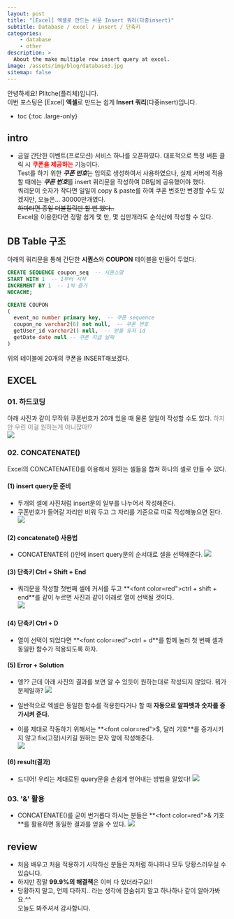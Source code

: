 ```yaml
---
layout: post
title: "[Excel] 엑셀로 만드는 쉬운 Insert 쿼리(다중insert)"
subtitle: Database / excel / insert / 단축키
categories:
    - database
    - other
description: >
  About the make multiple row insert query at excel.
image: /assets/img/blog/database3.jpg
sitemap: false
---
```


안녕하세요! Plitche(플리체)입니다.  
이번 포스팅은 [Excel] **엑셀**로 만드는 쉽게 **Insert 쿼리**(다중insert)입니다.

* toc
{:toc .large-only}

## intro
* 금일 간단한 이벤트(프로모션) 서비스 하나를 오픈하였다. 대표적으로 특정 버튼 클릭 시 **<font color="red">쿠폰을 제공하는</font>** 기능이다.  
Test를 하기 위한 ***쿠폰 번호***는 임의로 생성하여서 사용하였으나, 실제 서버에 적용할 때에는 ***쿠폰 번호***를 insert 쿼리문을 작성하여 DB팀에 공유했어야 했다.  
쿼리문이 숫자가 작다면 일일이 copy & paste를 하여 쿠폰 번호만 변경할 수도 있겠지만, 오늘은... 30000만개였다.  
~~하마타면 종일 더블킬릭만 할 뻔 했다..~~  
Excel을 이용한다면 정말 쉽게 몇 만, 몇 십만개라도 순식산에 작성할 수 있다.  

## DB Table 구조
아래의 쿼리문을 통해 간단한 **시퀀스**와 **COUPON** 테이블을 만들어 두었다.
```sql
CREATE SEQUENCE coupon_seq  -- 시퀀스명
START WITH 1  -- 1부터 시작
INCREMENT BY 1  -- 1씩 증가
NOCACHE;
```
```sql
CREATE COUPON
(
  event_no number primary key,  -- 쿠폰 sequence
  coupon_no varchar2(6) not null,  -- 쿠폰 번호
  getUser_id varchar2() null,  -- 받을 유저 id
  getDate date null -- 쿠폰 지급 날짜
)
```
위의 테이블에 20개의 쿠폰을 INSERT해보겠다.

## EXCEL
### 01. 하드코딩
아래 사진과 같이 무작위 쿠폰번호가 20개 있을 때 물론 일일이 작성할 수도 있다.
<font color="gray">하지만 우린 이걸 원하는게 아니잖아!?</font>  
![](/assets/post/database/20210329/07.JPG)  

### 02. CONCATENATE()
Excel의 CONCATENATE()를 이용해서 원하는 셀들을 합쳐 하나의 셀로 만들 수 있다.
#### (1) insert query문 준비
* 두개의 셀에 사진처럼 insert문의 일부를 나누어서 작성해준다.  
* 쿠폰번호가 들어갈 자리만 비워 두고 그 자리를 기준으로 따로 작성해놓으면 된다.
![](/assets/post/database/20210329/02.JPG)  

#### (2) concatenate() 사용법
* CONCATENATE의 ()안에 insert query문의 순서대로 셀을 선택해준다.
![](/assets/post/database/20210329/03.JPG)  

#### (3) 단축키 Ctrl + Shift + End
* 쿼리문을 작성할 첫번째 셀에 커서를 두고 **<font color=red">ctrl + shift + end</font>**를 같이 누르면 사진과 같이 아래로 열이 선택될 것이다.  
![](/assets/post/database/20210329/04.JPG)  

#### (4) 단축키 Ctrl + D
* 열이 선택이 되었다면 **<font color=red">ctrl + d</font>**를 함께 눌러 첫 번째 셀과 동일한 함수가 적용되도록 하자.

#### (5) Error + Solution
* 엥?? 근데 아래 사진의 결과를 보면 알 수 있듯이 원하는대로 작성되지 않았다. 뭐가 문제일까?
![](/assets/post/database/20210329/05.JPG)  

* 일반적으로 엑셀은 동일한 함수를 적용한다거나 할 때 **자동으로 알파벳과 숫자를 증가시켜 준다.**
* 이를 제대로 작동하기 위해서는 **<font color=red">$, 달러 기호</font>**를 증가시키지 않고 fix(고정)시키길 원하는 문자 앞에 작성해준다.  
![](/assets/post/database/20210329/06.JPG)  

#### (6) result(결과)
* 드디어! 우리는 제대로된 query문을 손쉽게 얻어내는 방법을 알았다!
![](/assets/post/database/20210329/07.JPG)  

### 03. '&' 활용
* CONCATENATE()를 굳이 번거롭다 하시는 분들은 **<font color=red">& 기호</font>**를 활용하면 동일한 결과를 얻을 수 있다.
![](/assets/post/database/20210329/08.JPG)  

## review
* 처음 배우고 처음 적용하기 시작하신 분들은 저처럼 하나하나 모두 당황스러우실 수 있습니다.
* 하지만 정말 **99.9%의 해결책**은 이미 다 있더라구요!!
* 당황하지 말고, 언제 다하지.. 라는 생각에 한숨쉬지 말고 하나하나 같이 알아가봐요.^^  
오늘도 봐주셔서 감사합니다.

